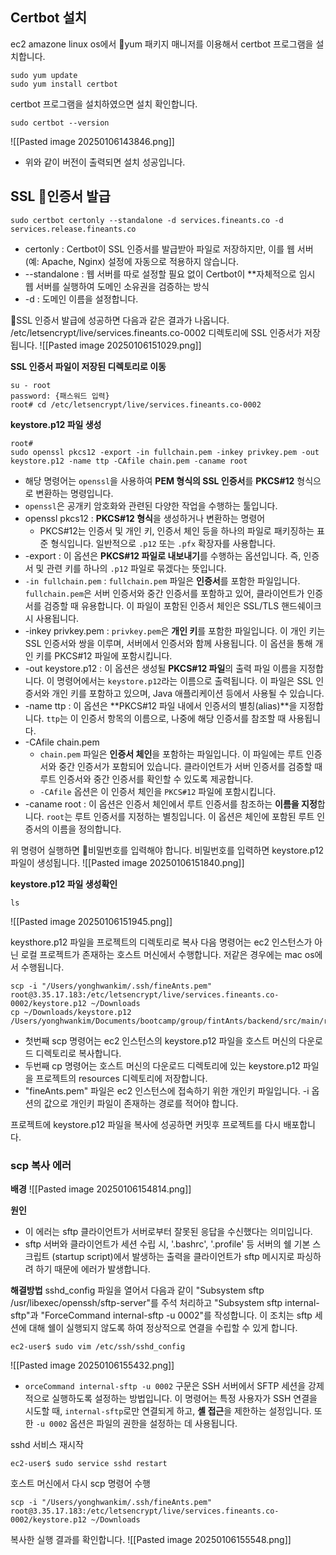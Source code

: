 
## Certbot 설치
ec2 amazone linux os에서 yum 패키지 매니저를 이용해서 certbot 프로그램을 설치합니다.
```
sudo yum update
sudo yum install certbot
```

certbot 프로그램을 설치하였으면 설치 확인합니다.
```
sudo certbot --version
```
![[Pasted image 20250106143846.png]]
- 위와 같이 버전이 출력되면 설치 성공입니다.

## SSL 인증서 발급
```
sudo certbot certonly --standalone -d services.fineants.co -d services.release.fineants.co
```
- certonly : Certbot이 SSL 인증서를 발급받아 파일로 저장하지만, 이를 웹 서버(예: Apache, Nginx) 설정에 자동으로 적용하지 않습니다.
- --standalone : 웹 서버를 따로 설정할 필요 없이 Certbot이 **자체적으로 임시 웹 서버를 실행하여 도메인 소유권을 검증하는 방식
- -d : 도메인 이름을 설정합니다.

SSL 인증서 발급에 성공하면 다음과 같은 결과가 나옵니다. /etc/letsencrypt/live/services.fineants.co-0002 디렉토리에 SSL 인증서가 저장됩니다.
![[Pasted image 20250106151029.png]]

**SSL 인증서 파일이 저장된 디렉토리로 이동**
```
su - root
password: {패스워드 입력}
root# cd /etc/letsencrypt/live/services.fineants.co-0002
```

**keystore.p12 파일 생성**
```
root#
sudo openssl pkcs12 -export -in fullchain.pem -inkey privkey.pem -out keystore.p12 -name ttp -CAfile chain.pem -caname root
```
- 해당 명령어는 `openssl`을 사용하여 **PEM 형식의 SSL 인증서**를 **PKCS#12** 형식으로 변환하는 명령입니다.
- `openssl`은 공개키 암호화와 관련된 다양한 작업을 수행하는 툴입니다.
- openssl pkcs12 : **PKCS#12 형식**을 생성하거나 변환하는 명령어
	- PKCS#12는 인증서 및 개인 키, 인증서 체인 등을 하나의 파일로 패키징하는 표준 형식입니다. 일반적으로 `.p12` 또는 `.pfx` 확장자를 사용합니다.
- -export : 이 옵션은 **PKCS#12 파일로 내보내기**를 수행하는 옵션입니다. 즉, 인증서 및 관련 키를 하나의 `.p12` 파일로 묶겠다는 뜻입니다.
- `-in fullchain.pem` : `fullchain.pem` 파일은 **인증서**를 포함한 파일입니다. `fullchain.pem`은 서버 인증서와 중간 인증서를 포함하고 있어, 클라이언트가 인증서를 검증할 때 유용합니다. 이 파일이 포함된 인증서 체인은 SSL/TLS 핸드쉐이크 시 사용됩니다.
- -inkey privkey.pem : `privkey.pem`은 **개인 키**를 포함한 파일입니다. 이 개인 키는 SSL 인증서와 쌍을 이루며, 서버에서 인증서와 함께 사용됩니다. 이 옵션을 통해 개인 키를 PKCS#12 파일에 포함시킵니다.
- -out keystore.p12 : 이 옵션은 생성될 **PKCS#12 파일**의 출력 파일 이름을 지정합니다. 이 명령어에서는 `keystore.p12`라는 이름으로 출력됩니다. 이 파일은 SSL 인증서와 개인 키를 포함하고 있으며, Java 애플리케이션 등에서 사용될 수 있습니다.
- -name ttp : 이 옵션은 **PKCS#12 파일 내에서 인증서의 별칭(alias)**을 지정합니다. `ttp`는 이 인증서 항목의 이름으로, 나중에 해당 인증서를 참조할 때 사용됩니다.
- -CAfile chain.pem
	- `chain.pem` 파일은 **인증서 체인**을 포함하는 파일입니다. 이 파일에는 루트 인증서와 중간 인증서가 포함되어 있습니다. 클라이언트가 서버 인증서를 검증할 때 루트 인증서와 중간 인증서를 확인할 수 있도록 제공합니다.
	- `-CAfile` 옵션은 이 인증서 체인을 `PKCS#12` 파일에 포함시킵니다.
- -caname root : 이 옵션은 인증서 체인에서 루트 인증서를 참조하는 **이름을 지정**합니다. `root`는 루트 인증서를 지정하는 별칭입니다. 이 옵션은 체인에 포함된 루트 인증서의 이름을 정의합니다.

위 명령어 실행하면 비밀번호를 입력해야 합니다. 비밀번호를 입력하면 keystore.p12 파일이 생성됩니다. 
![[Pasted image 20250106151840.png]]

**keystore.p12 파일 생성확인**
```
ls
```
![[Pasted image 20250106151945.png]]

keysthore.p12 파일을 프로젝트의 디렉토리로 복사
다음 명령어는 ec2 인스턴스가 아닌 로컬 프로젝트가 존재하는 호스트 머신에서 수행합니다. 저같은 경우에는 mac os에서 수행됩니다.
```
scp -i "/Users/yonghwankim/.ssh/fineAnts.pem" root@3.35.17.183:/etc/letsencrypt/live/services.fineants.co-0002/keystore.p12 ~/Downloads
cp ~/Downloads/keystore.p12 /Users/yonghwankim/Documents/bootcamp/group/fintAnts/backend/src/main/resources/ssl/keystore.p12
```
- 첫번째 scp 명령어는 ec2 인스턴스의 keystore.p12 파일을 호스트 머신의 다운로드 디렉토리로 복사합니다.
- 두번째 cp 명령어는 호스트 머신의 다운로드 디렉토리에 있는 keystore.p12 파일을 프로젝트의 resources 디렉토리에 저장합니다.
- "fineAnts.pem" 파일은 ec2 인스턴스에 접속하기 위한 개인키 파일입니다. -i 옵션의 값으로 개인키 파일이 존재하는 경로를 적어야 합니다.

프로젝트에 keystore.p12 파일을 복사에 성공하면 커밋후 프로젝트를 다시 배포합니다.

### scp 복사 에러
**배경**
![[Pasted image 20250106154814.png]]

**원인**
- 이 에러는 sftp 클라이언트가 서버로부터 잘못된 응답을 수신했다는 의미입니다.
- sftp 서버와 클라이언트가 세션 수립 시, '.bashrc', '.profile' 등 서버의 쉘 기본 스크립트 (startup script)에서 발생하는 출력을 클라이언트가 sftp 메시지로 파싱하려 하기 때문에 에러가 발생합니다.

**해결방법**
sshd_config 파일을 열어서 다음과 같이 "Subsystem sftp /usr/libexec/openssh/sftp-server"를 주석 처리하고 "Subsystem sftp internal-sftp"과 "ForceCommand internal-sftp -u 0002"를 작성합니다. 이 조치는 sftp 세션에 대해 쉘이 실행되지 않도록 하여 정상적으로 연결을 수립할 수 있게 합니다.
```
ec2-user$ sudo vim /etc/ssh/sshd_config
```
![[Pasted image 20250106155432.png]]
- `orceCommand internal-sftp -u 0002` 구문은 SSH 서버에서 SFTP 세션을 강제적으로 실행하도록 설정하는 방법입니다. 이 명령어는 특정 사용자가 SSH 연결을 시도할 때, `internal-sftp`로만 연결되게 하고, **셸 접근**을 제한하는 설정입니다. 또한 `-u 0002` 옵션은 파일의 권한을 설정하는 데 사용됩니다.

sshd 서비스 재시작
```
ec2-user$ sudo service sshd restart
```

호스트 머신에서 다시 scp 명령어 수행
```
scp -i "/Users/yonghwankim/.ssh/fineAnts.pem" root@3.35.17.183:/etc/letsencrypt/live/services.fineants.co-0002/keystore.p12 ~/Downloads
```

복사한 실행 결과를 확인합니다.
![[Pasted image 20250106155548.png]]